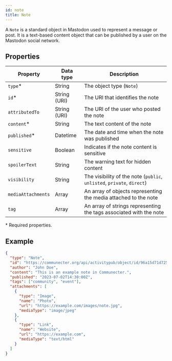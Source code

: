 ```yaml
---
id: note
title: Note
---
```


A `Note` is a standard object in Mastodon used to represent a message or post. It is a text-based content object that can be published by a user on the Mastodon social network.

## Properties

| Property          | Data type    | Description                                                     |
| ----------------- | ------------ | --------------------------------------------------------------- |
| `type`\*          | String       | The object type (`Note`)                                        |
| `id`\*            | String (URI) | The URI that identifies the note                                 |
| `attributedTo`    | String (URI) | The URI of the user who posted the note                          |
| `content`\*       | String       | The text content of the note                                     |
| `published`\*     | Datetime     | The date and time when the note was published                    |
| `sensitive`       | Boolean      | Indicates if the note content is sensitive                       |
| `spoilerText`     | String       | The warning text for hidden content                              |
| `visibility`      | String       | The visibility of the note (`public`, `unlisted`, `private`, `direct`) |
| `mediaAttachments`| Array        | An array of objects representing the media attached to the note  |
| `tag`             | Array        | An array of strings representing the tags associated with the note |

\* Required properties.

## Example

```json
{
  "type": "Note",
  "id": "https://communecter.org/api/activitypub/object/id/96a15d71d725c",
  "author": "John Doe",
  "content": "This is an example note in Communecter.",
  "published": "2023-07-02T14:30:00Z",
  "tags": ["community", "event"],
  "attachments": [
    {
      "type": "Image",
      "name": "Photo",
      "url": "https://example.com/images/note.jpg",
      "mediaType": "image/jpeg"
    },
    {
      "type": "Link",
      "name": "Website",
      "url": "https://example.com",
      "mediaType": "text/html"
    }
  ]
}

